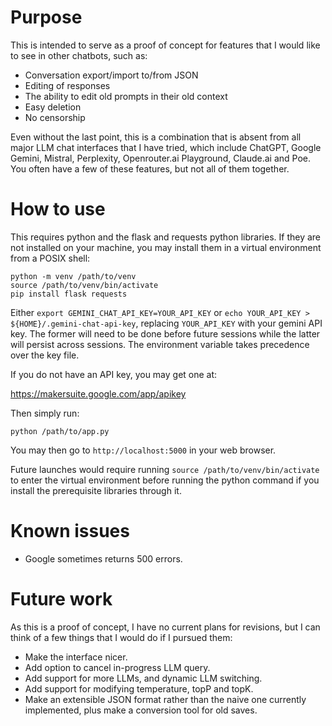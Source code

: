 # Purpose

This is intended to serve as a proof of concept for features that I would like to see in other chatbots, such as:

- Conversation export/import to/from JSON
- Editing of responses
- The ability to edit old prompts in their old context
- Easy deletion
- No censorship

Even without the last point, this is a combination that is absent from all
major LLM chat interfaces that I have tried, which include ChatGPT, Google
Gemini, Mistral, Perplexity, Openrouter.ai Playground, Claude.ai and Poe. You
often have a few of these features, but not all of them together.

# How to use

This requires python and the flask and requests python libraries. If they are not installed on your machine, you may install them in a virtual environment from a POSIX shell:

```
python -m venv /path/to/venv
source /path/to/venv/bin/activate
pip install flask requests
```

Either `export GEMINI_CHAT_API_KEY=YOUR_API_KEY` or
`echo YOUR_API_KEY > ${HOME}/.gemini-chat-api-key`, replacing `YOUR_API_KEY`
with your gemini API key. The former will need to be done before future
sessions while the latter will persist across sessions. The environment
variable takes precedence over the key file.

If you do not have an API key, you may get one at:

https://makersuite.google.com/app/apikey

Then simply run:

```
python /path/to/app.py
```

You may then go to `http://localhost:5000` in your web browser.

Future launches would require running `source /path/to/venv/bin/activate` to enter the virtual environment before running the python command if you install the prerequisite libraries through it.

# Known issues

- Google sometimes returns 500 errors.

# Future work

As this is a proof of concept, I have no current plans for revisions, but I can think of a few things that I would do if I pursued them:

- Make the interface nicer.
- Add option to cancel in-progress LLM query.
- Add support for more LLMs, and dynamic LLM switching.
- Add support for modifying temperature, topP and topK.
- Make an extensible JSON format rather than the naive one currently implemented, plus make a conversion tool for old saves.
